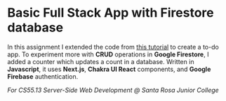 # Basic Full Stack App with Firestore database

In this assignment I extended the code from [this tutorial](https://javascript.plainenglish.io/how-to-create-todo-app-with-nextjs-firebase-383dcee65076) to create a to-do app.
To experiment more with **CRUD** operations in **Google Firestore**,
I added a counter which updates a count in a database.
Written in **Javascript**, it uses **Next.js**,
**Chakra UI React** components, and **Google Firebase** authentication.

*For CS55.13 Server-Side Web Development @ Santa Rosa Junior College*
